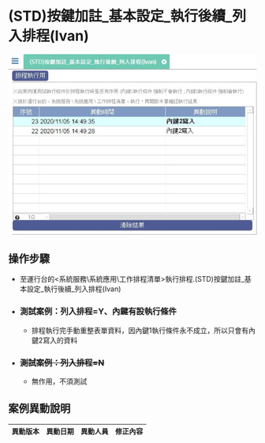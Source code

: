 # (STD)按鍵加註_基本設定_執行後續_列入排程(Ivan)

![FX999500001968]

## 操作步驟		
* 至運行台的<系統服務\系統應用\工作排程清單>執行排程.(STD)按鍵加註_基本設定_執行後續_列入排程(Ivan)
		
* ### 測試案例：列入排程=Y、內鍵有設執行條件
	* 排程執行完手動重整表單資料，因內鍵1執行條件永不成立，所以只會有內鍵2寫入的資料

* ### ~~測試案例：列入排程=N~~	
	* 無作用，不須測試

## <div id="history">案例異動說明</div>
|異動版本|異動日期|異動人員|修正內容|
|--------|-------|-------|-------|


<!--超連結引用ps.畫面上看不到-->
[FX999500001968]:attachment/FX999500001968.jpg